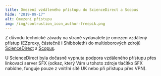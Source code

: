 ```yaml
---
title: Omezení vzdáleného přístupu do ScienceDirect a Scopus
hide: "2019-09-17"
alt: Omezení přístupu
img: /img/contrustion_icon_author-freepik.png
---
```


Z důvodu technické závady na straně vydavatele je omezen vzdálený přístup
(EZproxy, částečně i Shibboleth) do multioborových zdrojů
[ScienceDirect](https://ezdroje.cuni.cz/prehled/zdroj.php?lang=cs&id=412) a
[Scopus](https://ezdroje.cuni.cz/prehled/zdroj.php?lang=cs&id=201).

U ScienceDirect byla dočasně vypnuta podpora vzdáleného přístupu přes linkovací
server SFX (odkaz, který Vám u tohoto zdroje tlačítko SFX nabídne, funguje
pouze z vnitřní sítě UK nebo při přístupu přes VPN).

